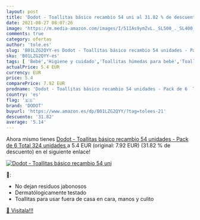 ```yaml
---
layout: post
title: 'Dodot - Toallitas básico recambio 54 uni al 31.82 % de descuento'
date: 2021-08-27 08:07:26
image: 'https://m.media-amazon.com/images/I/51IAs9ymZvL._SL500_._SL400_.jpg'
comments: true
category: ofertas
author: 'tole.es'
slug: 'B01LZG2QYY-es Dodot - Toallitas básico recambio 54 unidades - Pack de 6...'
sku: 'B01LZG2QYY-es'
tags: [ 'Bebé','Higiene y cuidado','Toallitas húmedas para bebé','Toallitas y accesorios para bebé','dodot', ]
actualPrice: 5.4 EUR
currency: EUR
price: 5.4
comparePrice: 7.92 EUR
prodname: 'Dodot - Toallitas básico recambio 54 unidades - Pack de 6  Total 324 unidades '
country: 'es'
flag: '🇪🇸'
brand: 'DODOT'
buyurl: 'https://www.amazon.es/dp/B01LZG2QYY/?tag=tolees-21'
descuento: '31.82'
average: '5.14'
---
```


Ahora mismo tienes [Dodot - Toallitas básico recambio 54 unidades - Pack de 6  Total 324 unidades ](https://www.amazon.es/dp/B01LZG2QYY/?tag=tolees-21) a 5.4 EUR (original: 7.92 EUR) (31.82 %  de descuento) en el siguiente enlace!

[![Dodot - Toallitas básico recambio 54 uni](https://m.media-amazon.com/images/I/51IAs9ymZvL._SL500_._SL400_.jpg)](https://www.amazon.es/dp/B01LZG2QYY/?tag=tolees-21)

🔎:

- No dejan residuos jabonosos
- Dermatólogicamente testado
- Toallitas para usar fuera de casa en cara, manos y culito

[🛒 Visítala!!!](https://www.amazon.es/dp/B01LZG2QYY/?tag=tolees-21)
